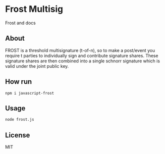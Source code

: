# Frost Multisig

Frost and docs

## About

FROST is a threshold multisignature (t-of-n), so to make a post/event you require t parties to individually sign and contribute signature shares. These signature shares are then combined into a single schnorr signature which is valid under the joint public key.

## How run

```
npm i javascript-frost
```

## Usage
```bash
node frost.js
```

## License
MIT